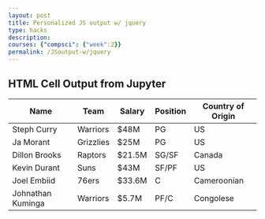 ```yaml
---
layout: post
title: Personalized JS output w/ jquery
type: hacks
description: 
courses: {"compsci": {"week":2}}
permalink: /JSoutput-w/jquery
---
```

<h2>HTML Cell Output from Jupyter</h2>

<!-- Body contains the contents of the Document -->
<body>
    <table class="table">
        <thead>
            <tr>
                <th>Name</th>
                <th>Team</th>
                <th>Salary</th>
                <th>Position</th>
                <th>Country of Origin</th>
            </tr>
        </thead>
        <tbody>
            <tr>
                <td>Steph Curry</td>
                <td>Warriors</td>
                <td>$48M</td>
                <td>PG</td>
                <td>US</td>
            </tr>
            <tr>
                <td>Ja Morant</td>
                <td>Grizzlies</td>
                <td>$25M</td>
                <td>PG</td>
                <td>US</td>
            </tr>
            <tr>
                <td>Dillon Brooks</td>
                <td>Raptors</td>
                <td>$21.5M</td>
                <td>SG/SF</td>
                <td>Canada</td>
            </tr>
            <tr>
                <td>Kevin Durant</td>
                <td>Suns</td>
                <td>$43M</td>
                <td>SF/PF</td>
                <td>US</td>
            </tr>
            <tr>
                <td>Joel Embiid</td>
                <td>76ers</td>
                <td>$33.6M</td>
                <td>C</td>
                <td>Cameroonian</td>
            </tr>
            <tr>
                <td>Johnathan Kuminga</td>
                <td>Warriors</td>
                <td>$5.7M</td>
                <td>PF/C</td>
                <td>Congolese</td>
            </tr>
        </tbody>
    </table>
</body>